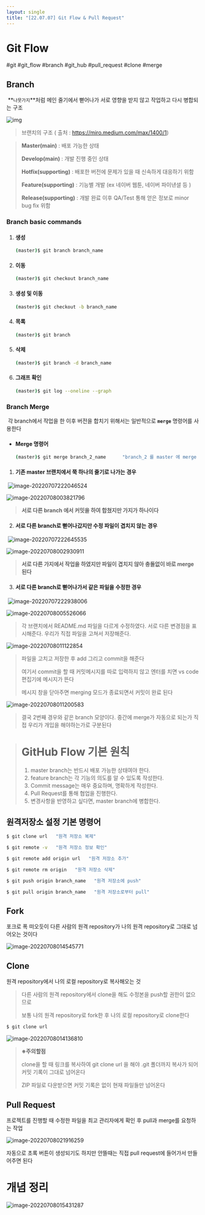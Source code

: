 ```yaml
---
layout: single
title: "[22.07.07] Git Flow & Pull Request"
---
```



# Git Flow

#git #git_flow #branch #git_hub #pull_request #clone #merge



## Branch

​	**`나뭇가지`**처럼 메인 줄기에서 뻗어나가 서로 영향을 받지 않고 작업하고 다시 병합되는 구조

![img](https://github.com/hvvany/hvvany.github.io/blob/master/_posts/2022-07-07-github-pull-branch.assets/branch.png?raw=true)	

> 브랜치의 구조 ( 출처 : https://miro.medium.com/max/1400/1)

> **Master(main)** : 배포 가능한 상태
>
> **Develop(main)** : 개발 진행 중인 상태
>
> **Hotfix(supporting)** : 배포한 버전에 문제가 있을 때 신속하게 대응하기 위함
>
> **Feature(supporting)** : 기능별 개발 (ex 네이버 웹툰, 네이버 파이낸셜 등 )
>
> **Release(supporting)** : 개발 완료 이후 QA/Test 통해 얻은 정보로 minor bug fix 위함





### Branch basic commands

  1. #### 생성

     ```bash
     (master)$ git branch branch_name
     ```

     

  2. #### 이동

     ```bash
     (master)$ git checkout branch_name
     ```

     

  3. #### 생성 및 이동

     ```bash
     (master)$ git checkout -b branch_name
     ```

     

  4. #### 목록

     ```bash
     (master)$ git branch
     ```

     

  5. #### 삭제

     ```bash
     (master)$ git branch -d branch_name
     ```



6. #### 그래프 확인

   ```bash
   (master)$ git log --oneline --graph
   ```

   



### Branch Merge

​	각 branch에서 작업을 한 이후 버전을 합치기 위해서는 일반적으로 **`merge`** 명령어를 사용한다

- #### Merge 명령어

  ```bash
  (master)$ git merge branch_2_name      "branch_2 를 master 에 merge 하겠다"
  ```

  

1. #### 기존 master 브랜치에서 쭉 하나의 줄기로 나가는 경우

​		![image-20220707222046524](https://github.com/hvvany/hvvany.github.io/blob/master/_posts/2022-07-07-github-pull-branch.assets/image-20220707222046524.png?raw=true)

![image-20220708003821796](https://github.com/hvvany/hvvany.github.io/blob/master/_posts/2022-07-07-github-pull-branch.assets/image-20220708003821796.png?raw=true)

> **서로 다른 branch 에서 커밋을 하여 합쳤지만 가지가 하나이다**



2. #### 서로 다른 branch로 뻗어나갔지만 수정 파일이 겹치지 않는 경우

​		![image-20220707222645535](https://github.com/hvvany/hvvany.github.io/blob/master/_posts/2022-07-07-github-pull-branch.assets/image-20220707222645535.png?raw=true)

![image-20220708002930911](https://github.com/hvvany/hvvany.github.io/blob/master/_posts/2022-07-07-github-pull-branch.assets/image-20220708002930911.png?raw=true)

> **서로 다른 가지에서 작업을 하였지만 파일이 겹치지 않아 충돌없이 바로 merge 된다**



3. #### 서로 다른 branch로 뻗어나가서 같은 파일을 수정한 경우

​		![image-20220707222938006](https://github.com/hvvany/hvvany.github.io/blob/master/_posts/2022-07-07-github-pull-branch.assets/image-20220707222938006.png?raw=true)

![image-20220708005526066](https://github.com/hvvany/hvvany.github.io/blob/master/_posts/2022-07-07-github-pull-branch.assets/image-20220708005526066.png?raw=true)

> 각 브랜치에서 README.md 파일을 다르게 수정하였다. 서로 다른 변경점을 표시해준다. 우리가 직접 파일을 고쳐서 저장해준다.

![image-20220708011122854](https://github.com/hvvany/hvvany.github.io/blob/master/_posts/2022-07-07-github-pull-branch.assets/image-20220708011122854.png?raw=true)

> 파일을 고치고 저장한 후 add 그리고 commit을 해준다
>
> 여기서 commit을 할 때 커밋메시지를 따로 입력하지 않고 엔터를 치면 vs code 편집기에 메시지가 뜬다
>
> 메시지 창을 닫아주면 merging 모드가 종료되면서 커밋이 완료 된다

![image-20220708011200583](https://github.com/hvvany/hvvany.github.io/blob/master/_posts/2022-07-07-github-pull-branch.assets/image-20220708011200583.png?raw=true)

> 결국 2번째 경우와 같은 branch 모양이다. 중간에 merge가 자동으로 되는가 직접 우리가 개입을 해야하는가로 구분된다



> # GitHub Flow 기본 원칙
>
> 1. master branch는 반드시 배포 가능한 상태여야 한다.
> 2. feature branch는 각 기능의 의도를 알 수 있도록 작성한다.
> 3. Commit message는 매우 중요하며, 명확하게 작성한다.
> 4. Pull Request를 통해 협업을 진행한다.
> 5. 변경사항을 반영하고 싶다면, master branch에 병합한다.



## 원격저장소 설정 기본 명령어

```bash
$ git clone url   "원격 저장소 복제"

$ git remote -v   "원격 저장소 정보 확인"

$ git remote add origin url   "원격 저장소 추가"

$ git remote rm origin   "원격 저장소 삭제"

$ git push origin branch_name   "원격 저장소에 push"

$ git pull origin branch_name   "원격 저장소로부터 pull"
```



## Fork

포크로 폭 떠오듯이 다른 사람의 원격 repository가 나의 원격 repository로 그대로 넘어오는 것이다

![image-20220708014545771](https://github.com/hvvany/hvvany.github.io/blob/master/_posts/2022-07-07-github-pull-branch.assets/image-20220708014545771.png?raw=true)



## Clone

원격 repository에서 나의 로컬 repository로 복사해오는 것

> 다른 사람의 원격 repository에서 clone을 해도 수정본을 push할 권한이 없으므로 
>
> 보통 나의 원격  repository로 fork한 후 나의 로컬 repository로 clone한다

```bash
$ git clone url
```



![image-20220708014136810](https://github.com/hvvany/hvvany.github.io/blob/master/_posts/2022-07-07-github-pull-branch.assets/image-20220708014136810.png?raw=true)

>  **※주의할점**
>
> clone을 할 때 링크를 복사하여  git clone url 을 해야 .git 폴더까지 복사가 되어 커밋 기록이 그대로 넘어온다
>
> ZIP 파일로 다운받으면 커밋 기록은 없이 현재 파일들만 넘어온다



## Pull Request

프로젝트를 진행할 때 수정한 파일을 최고 관리자에게 확인 후 pull과 merge를 요청하는 작업

![image-20220708021916259](https://github.com/hvvany/hvvany.github.io/blob/master/_posts/2022-07-07-github-pull-branch.assets/image-20220708021916259.png?raw=true)

자동으로 초록 버튼이 생성되기도 하지만 안뜰때는 직접 pull request에 들어가서 만들어주면 된다



# 개념 정리

![image-20220708015431287](https://github.com/hvvany/hvvany.github.io/blob/master/_posts/2022-07-07-github-pull-branch.assets/image-20220708015431287.png?raw=true)
